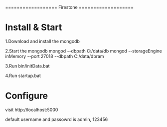 ================== Firestone ===================


**Install & Start**
===================

1.Download and install the mongodb

2.Start the mongodb 
    mongod --dbpath C:/data/db
    mongod --storageEngine inMemory --port 27018 --dbpath C:/data/dbram

3.Run bin/initData.bat

4.Run startup.bat

**Configure**
===================
visit http://localhost:5000

default username and passowrd is admin, 123456
